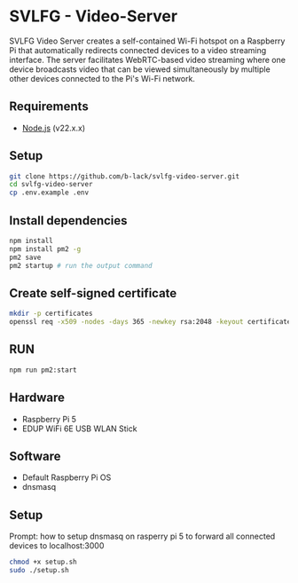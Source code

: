 # SVLFG - Video-Server
SVLFG Video Server creates a self-contained Wi-Fi hotspot on a Raspberry Pi that automatically redirects connected devices to a video streaming interface. The server facilitates WebRTC-based video streaming where one device broadcasts video that can be viewed simultaneously by multiple other devices connected to the Pi's Wi-Fi network.

## Requirements
- [Node.js](https://nodejs.org/en/download/) (v22.x.x)

## Setup

```bash
git clone https://github.com/b-lack/svlfg-video-server.git
cd svlfg-video-server
cp .env.example .env
````

## Install dependencies

```bash
npm install
npm install pm2 -g
pm2 save
pm2 startup # run the output command

```

## Create self-signed certificate

```bash
mkdir -p certificates
openssl req -x509 -nodes -days 365 -newkey rsa:2048 -keyout certificates/key.pem -out certificates/cert.pem
```

## RUN

```bash
npm run pm2:start
```

## Hardware
- Raspberry Pi 5
- EDUP WiFi 6E USB WLAN Stick

## Software
- Default Raspberry Pi OS
- dnsmasq

## Setup

Prompt: how to setup dnsmasq on rasperry pi 5 to forward all connected devices to localhost:3000

```bash
chmod +x setup.sh
sudo ./setup.sh
```
